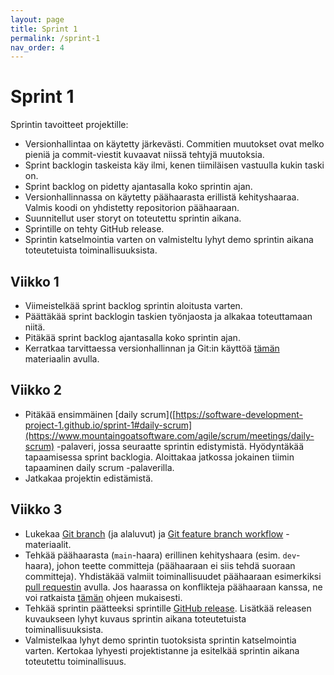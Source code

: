 ```yaml
---
layout: page
title: Sprint 1
permalink: /sprint-1
nav_order: 4
---
```


# Sprint 1

Sprintin tavoitteet projektille:

- Versionhallintaa on käytetty järkevästi. Commitien muutokset ovat melko pieniä ja commit-viestit kuvaavat niissä tehtyjä muutoksia.
- Sprint backlogin taskeista käy ilmi, kenen tiimiläisen vastuulla kukin taski on.
- Sprint backlog on pidetty ajantasalla koko sprintin ajan.
- Versionhallinnassa on käytetty päähaarasta erillistä kehityshaaraa. Valmis koodi on yhdistetty repositorion päähaaraan.
- Suunnitellut user storyt on toteutettu sprintin aikana.
- Sprintille on tehty GitHub release.
- Sprintin katselmointia varten on valmisteltu lyhyt demo sprintin aikana toteutetuista toiminallisuuksista.

## Viikko 1

- Viimeistelkää sprint backlog sprintin aloitusta varten.
- Päättäkää sprint backlogin taskien työnjaosta ja alkakaa toteuttamaan niitä.
- Pitäkää sprint backlog ajantasalla koko sprintin ajan.
- Kerratkaa tarvittaessa versionhallinnan ja Git:in käyttöä [tämän](https://tkt-lapio.github.io/git/) materiaalin avulla.

## Viikko 2

- Pitäkää ensimmäinen [daily scrum]([https://software-development-project-1.github.io/sprint-1#daily-scrum](https://www.mountaingoatsoftware.com/agile/scrum/meetings/daily-scrum) -palaveri, jossa seuraatte sprintin edistymistä. Hyödyntäkää tapaamisessa sprint backlogia. Aloittakaa jatkossa jokainen tiimin tapaaminen daily scrum -palaverilla.
- Jatkakaa projektin edistämistä.

## Viikko 3

- Lukekaa [Git branch](https://www.atlassian.com/git/tutorials/using-branches) (ja alaluvut) ja [Git feature branch workflow](https://www.atlassian.com/git/tutorials/comparing-workflows/feature-branch-workflow) -materiaalit.
- Tehkää päähaarasta (`main`-haara) erillinen kehityshaara (esim. `dev`-haara), johon teette committeja (päähaaraan ei siis tehdä suoraan committeja). Yhdistäkää valmiit toiminallisuudet päähaaraan esimerkiksi [pull requestin](https://docs.github.com/en/pull-requests/collaborating-with-pull-requests/proposing-changes-to-your-work-with-pull-requests/creating-a-pull-request) avulla. Jos haarassa on konflikteja päähaaraan kanssa, ne voi ratkaista [tämän](https://docs.github.com/en/pull-requests/collaborating-with-pull-requests/addressing-merge-conflicts/resolving-a-merge-conflict-on-github) ohjeen mukaisesti.
- Tehkää sprintin päätteeksi sprintille [GitHub release](https://docs.github.com/en/repositories/releasing-projects-on-github/managing-releases-in-a-repository). Lisätkää releasen kuvaukseen lyhyt kuvaus sprintin aikana toteutetuista toiminallisuuksista.
- Valmistelkaa lyhyt demo sprintin tuotoksista sprintin katselmointia varten. Kertokaa lyhyesti projektistanne ja esitelkää sprintin aikana toteutettu toiminallisuus.
